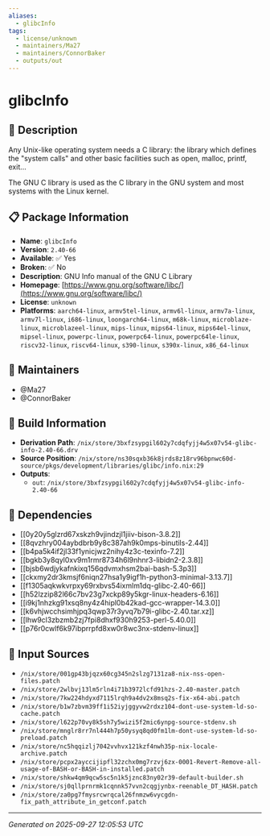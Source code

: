 ```yaml
---
aliases:
  - glibcInfo
tags:
  - license/unknown
  - maintainers/Ma27
  - maintainers/ConnorBaker
  - outputs/out
---
```


# glibcInfo

## 📝 Description

Any Unix-like operating system needs a C library: the library which
defines the "system calls" and other basic facilities such as
open, malloc, printf, exit...

The GNU C library is used as the C library in the GNU system and
most systems with the Linux kernel.


## 📋 Package Information

- **Name**: `glibcInfo`
- **Version**: `2.40-66`
- **Available**: ✅ Yes
- **Broken**: ✅ No
- **Description**: GNU Info manual of the GNU C Library
- **Homepage**: [https://www.gnu.org/software/libc/](https://www.gnu.org/software/libc/)
- **License**: `unknown`
- **Platforms**: `aarch64-linux`, `armv5tel-linux`, `armv6l-linux`, `armv7a-linux`, `armv7l-linux`, `i686-linux`, `loongarch64-linux`, `m68k-linux`, `microblaze-linux`, `microblazeel-linux`, `mips-linux`, `mips64-linux`, `mips64el-linux`, `mipsel-linux`, `powerpc-linux`, `powerpc64-linux`, `powerpc64le-linux`, `riscv32-linux`, `riscv64-linux`, `s390-linux`, `s390x-linux`, `x86_64-linux`
## 👥 Maintainers

- @Ma27
- @ConnorBaker


## 🔧 Build Information

- **Derivation Path**: `/nix/store/3bxfzsypgil602y7cdqfyjj4w5x07v54-glibc-info-2.40-66.drv`
- **Source Position**: `/nix/store/ns30sqxb36k8jrds8z18rv96bpnwc60d-source/pkgs/development/libraries/glibc/info.nix:29`
- **Outputs**:
  - `out`:  `/nix/store/3bxfzsypgil602y7cdqfyjj4w5x07v54-glibc-info-2.40-66`

## 🔗 Dependencies

- [[0y20y5glzrd67xskzh9vjindzjl1jiiv-bison-3.8.2]]
- [[8qvzhry004aybdbrb9y8c387ah9k0mps-binutils-2.44]]
- [[b4pa5k4if2jl33f1ynicjwz2nihy4z3c-texinfo-7.2]]
- [[bgkb3y8qyl0xv9m1rmr8734h6l9nhnr3-libidn2-2.3.8]]
- [[bjsb6wdjykafnkixq156qdvmxhsm2bai-bash-5.3p3]]
- [[ckxmy2dr3kmsjf6niqn27hsa1y9igf1h-python3-minimal-3.13.7]]
- [[f1305aqkwkvrpxy69rxbvs54ixmlm1dq-glibc-2.40-66]]
- [[h52lzzip82l66c7bv23g7xckp89y5kgr-linux-headers-6.16]]
- [[i9kj1nhzkg91xsq8ny4z4hipl0b42kad-gcc-wrapper-14.3.0]]
- [[k6vhjwcchsimhjpq3qwp37r3yvq7b79i-glibc-2.40.tar.xz]]
- [[lhw9cl3zbzmb2zj7fpi8dhxf930h9253-perl-5.40.0]]
- [[p76r0cwlf6k97ibprrpfd8xw0r8wc3nx-stdenv-linux]]

## 📁 Input Sources

- `/nix/store/001gp43bjqzx60cg345n2slzg7131za8-nix-nss-open-files.patch`
- `/nix/store/2wlbvj13lm5rln4i71b3972lcfd91hzs-2.40-master.patch`
- `/nix/store/7kw224hdyxd7115lrqh9a4dv2x8msq2s-fix-x64-abi.patch`
- `/nix/store/b1w7zbvm39ff1i52iyjggyvw2rdxz104-dont-use-system-ld-so-cache.patch`
- `/nix/store/l622p70vy8k5sh7y5wizi5f2mic6ynpg-source-stdenv.sh`
- `/nix/store/mnglr8rr7nl444h7p50ysyq8qd0fm1lm-dont-use-system-ld-so-preload.patch`
- `/nix/store/nc5hqqizlj7042vvhvx121kzf4nwh35p-nix-locale-archive.patch`
- `/nix/store/pcpx2ayccijipfl32zchx0mg7rzvj6zx-0001-Revert-Remove-all-usage-of-BASH-or-BASH-in-installed.patch`
- `/nix/store/shkw4qm9qcw5sc5n1k5jznc83ny02r39-default-builder.sh`
- `/nix/store/sj0qllprnrmk1cqnnk57vvn2cqgjynbx-reenable_DT_HASH.patch`
- `/nix/store/za0pg7fmysrcwrqcal26fnmzw6vycgdn-fix_path_attribute_in_getconf.patch`

---
*Generated on 2025-09-27 12:05:53 UTC*
